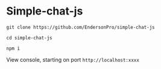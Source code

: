 # Simple-chat-js

`git clone https://github.com/EndersonPro/simple-chat-js`

`cd simple-chat-js`

`npm i`

View console, starting on port `http://localhost:xxxx`
